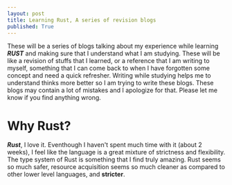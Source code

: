```yaml
---
layout: post
title: Learning Rust, A series of revision blogs
published: True
---
```


These will be a  series of blogs talking about my experience while learning ***RUST*** and making sure that I understand what I am studying. These will be like a revision of stuffs that I learned, or a reference that I am writing to myself, something that I can come back to when I have forgotten some concept and need a quick refresher. Writing while studying helps me to understand thinks more better so I am trying to write these blogs. These blogs may contain a lot of mistakes and I apologize for that. Please let me know if you find anything wrong.

# Why Rust?

***Rust***, I love it. Eventhough I haven't spent much time with it (about 2 weeks), I feel like the language is a great mixture of strictness and flexibility.  The type system of Rust is something that I find truly amazing. Rust seems so much safer, resource acquisition seems so much cleaner as compared to other lower level languages, and **stricter**.
